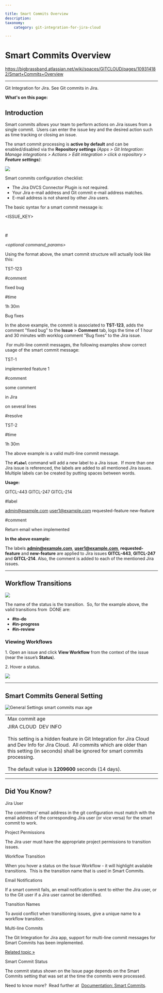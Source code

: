 ```yaml
---

title: Smart Commits Overview
description:
taxonomy:
    category: git-integration-for-jira-cloud

---
```


# Smart Commits Overview

<https://bigbrassband.atlassian.net/wiki/spaces/GITCLOUD/pages/109314182/Smart+Commits+Overview>

* * *

  

Git Integration for Jira. See Git commits in Jira.

**What's on this page:**

## **Introduction**

Smart commits allows your team to perform actions on Jira issues from a single commit.  Users can enter the issue key and the desired action such as time tracking or closing an issue.

The smart commit processing is **active by default** and can be enabled/disabled via the **Repository settings** _(Apps > Git Integration: Manage integrations > Actions > Edit integration > click a repository > **Feature settings**)_:

![](https://bigbrassband.atlassian.net/wiki/download/attachments/109314182/gitcloud-edit-repo-feature-cfg-sel.png?version=1&modificationDate=1650363840596&cacheVersion=1&api=v2)

Smart commits configuration checklist:

*   The Jira DVCS Connector Plugin is not required.
*   Your Jira e-mail address and Git commit e-mail address matches.
*   E-mail address is not shared by other Jira users.

The basic syntax for a smart commit message is:

<ISSUE\_KEY> 

_<ignored text>_ 

#<command> 

_<optional command\_params>_

  

Using the format above, the smart commit structure will actually look like this:

TST-123 

#comment 

fixed bug 

#time 

1h 30m 

Bug fixes 

  

In the above example, the commit is associated to **TST-123**, adds the comment "fixed bug" to the **Issue** > **Comment** tab, logs the time of 1 hour and 30 minutes with worklog comment "Bug fixes" to the Jira issue.

 For multi-line commit messages, the following examples show correct usage of the smart commit message:

TST-1 

implemented feature 1

  

#comment 

some comment

  

in Jira

  

on several lines

  

#resolve

  

TST-2 

#time 

1h 30m 

  

The above example is a valid multi-line commit message.

The **`#label`** command will add a new label to a Jira issue.  If more than one Jira issue is referenced, the labels are added to all mentioned Jira issues.  Multiple labels can be created by putting spaces between words.

**Usage:**

GITCL-443 GITCL-247 GITCL-214 

#label 

admin@example.com user1@example.com requested-feature new-feature 

#comment 

Return email when implemented

  

**In the above example:** 

The labels **admin@example.com**, **user1@example.com**, **requested-feature** and **new-feature** are applied to Jira issues **GITCL-443**, **GITCL-247** and **GITCL-214**. Also, the comment is added to each of the mentioned Jira issues.

  

  

* * *

  

## **Workflow Transitions**

![](https://bigbrassband.com/docimgs/jira-simple-workflow-144.png)

The name of the status is the transition.  So, for the example above, the valid transitions from  DONE are:

*   **#to-do**
*   **#in-progress**
*   **#in-review**

  

### **Viewing Workflows**

1. Open an issue and click **View Workflow** from the context of the issue (near the issue’s **Status**).

2\. Hover a status.

![](https://bigbrassband.com/docimgs/jira-workflow-hover.png)

  

* * *

## **Smart Commits General Setting**

  

![General Settings smart commits max age](https://bigbrassband.com/docimgs/gen-cfg-smart-commits-max-age.png)

|     |
| --- |
| Max commit age |
| JIRA CLOUD  DEV INFO<br><br>This setting is a hidden feature in Git Integration for Jira Cloud and Dev Info for Jira Cloud.  All commits which are older than this setting (in seconds) shall be ignored for smart commits processing.<br><br>The default value is **1209600** seconds (14 days). |

  

* * *

  

## **Did You Know?**

  

  

Jira User

The committers’ email address in the git configuration must match with the email address of the corresponding Jira user (or vice versa) for the smart commit to work.

  

Project Permissions

The Jira user must have the appropriate project permissions to transition issues.

  

Workflow Transition

When you hover a status on the Issue Workflow - it will highlight available transitions.  This is the transition name that is used in Smart Commits.

  

Email Notifications

If a smart commit fails, an email notification is sent to either the Jira user, or to the Git user if a Jira user cannot be identified.

  

Transition Names

To avoid conflict when transitioning issues, give a unique name to a workflow transition.

  

Multi-line Commits

The Git Integration for Jira app, support for multi-line commit messages for Smart Commits has been implemented.

[Related topic »](/wiki/pages/resumedraft.action?draftId=109314182#SmartCommitsOverview-Developer-handlemultikeys)

  

Smart Commit Status

The commit status shown on the Issue page depends on the Smart Commits setting that was set at the time the commits were processed.

Need to know more?  Read further at  [Documentation: Smart Commits](/wiki/spaces/GITCLOUD/pages/1923025332/Smart+commits).